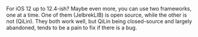 For iOS 12 up to 12.4-ish? Maybe even more, you can use two frameworks, one at a time. One of them (JelbrekLIB) is open source, while the other is not (QiLin). They both work well, but QiLin being closed-source and largely abandoned, tends to be a pain to fix if there is a bug.
